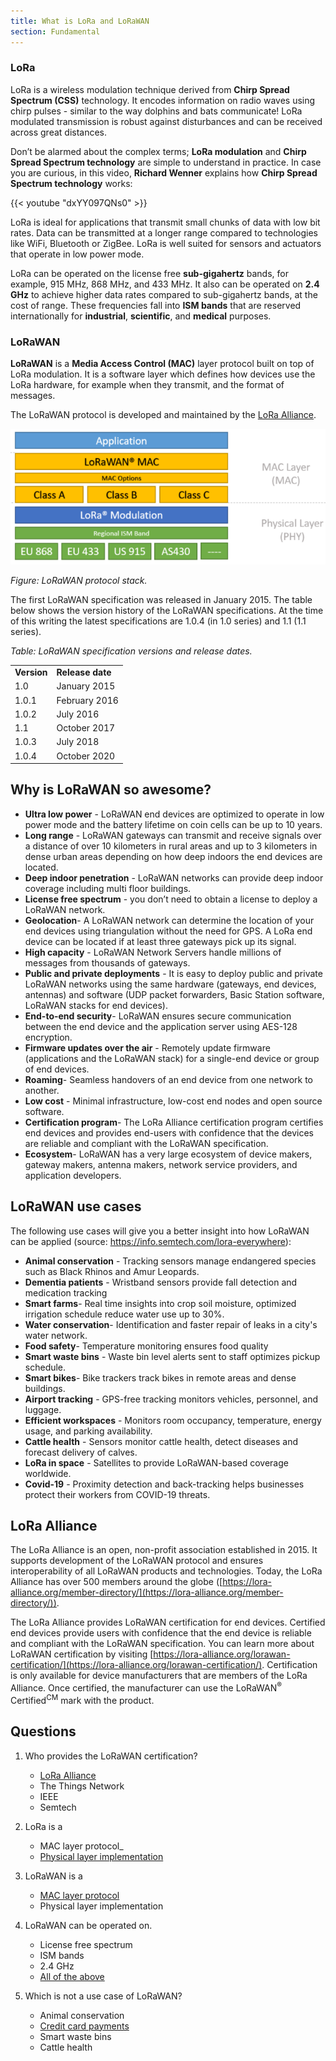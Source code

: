 ```yaml
---
title: What is LoRa and LoRaWAN
section: Fundamental
---
```


### LoRa

LoRa is a wireless modulation technique derived from **Chirp Spread Spectrum (CSS)** technology. It encodes information on radio waves using chirp pulses - similar to the way dolphins and bats communicate! LoRa modulated transmission is robust against disturbances and can be received across great distances.

Don’t be alarmed about the complex terms; **LoRa modulation** and **Chirp Spread Spectrum technology** are simple to understand in practice. In case you are curious, in this video, **Richard Wenner** explains how **Chirp Spread Spectrum technology** works: 

{{< youtube "dxYY097QNs0" >}}

LoRa is ideal for applications that transmit small chunks of data with low bit rates. Data can be transmitted at a longer range compared to technologies like WiFi, Bluetooth or ZigBee. LoRa is well suited for sensors and actuators that operate in low power mode.

LoRa can be operated on the license free **sub-gigahertz** bands, for example, 915 MHz, 868 MHz, and 433 MHz. It also can be operated on **2.4 GHz** to achieve higher data rates compared to sub-gigahertz bands, at the cost of range. These frequencies fall into **ISM bands** that are reserved internationally for **industrial**, **scientific**, and **medical** purposes.


### LoRaWAN

**LoRaWAN** is a **Media Access Control (MAC)** layer protocol built on top of LoRa modulation. It is a software layer which defines how devices use the LoRa hardware, for example when they transmit, and the format of messages.

The LoRaWAN protocol is developed and maintained by the [LoRa Alliance](https://lora-alliance.org/). 

![alt_text](../lorawan-protocol-stack.png "LoRaWAN protocol stack")


_Figure: LoRaWAN protocol stack._

The first LoRaWAN specification was released in January 2015. The table below shows the version history of the LoRaWAN specifications. At the time of this writing the latest specifications are 1.0.4 (in 1.0 series) and 1.1 (1.1 series).

_Table: LoRaWAN specification versions and release dates._


<table>
  <tr>
   <td><strong>Version</strong>
   </td>
   <td><strong>Release date</strong>
   </td>
  </tr>
  <tr>
   <td>1.0
   </td>
   <td>January 2015
   </td>
  </tr>
  <tr>
   <td>1.0.1
   </td>
   <td>February 2016
   </td>
  </tr>
  <tr>
   <td>1.0.2
   </td>
   <td>July 2016
   </td>
  </tr>
  <tr>
   <td>1.1
   </td>
   <td>October 2017
   </td>
  </tr>
  <tr>
   <td>1.0.3
   </td>
   <td>July 2018
   </td>
  </tr>
  <tr>
   <td>1.0.4
   </td>
   <td>October 2020
   </td>
  </tr>
</table>



## Why is LoRaWAN so awesome?



*   **Ultra low power** - LoRaWAN end devices are optimized to operate in low power mode and the battery lifetime on coin cells can be up to 10 years.
*   **Long range** - LoRaWAN gateways can transmit and receive signals over a distance of over 10 kilometers in rural areas and up to 3 kilometers in dense urban areas depending on how deep indoors the end devices are located.
*   **Deep indoor penetration** - LoRaWAN networks can provide deep indoor coverage including multi floor buildings.
*   **License free spectrum** - you don’t need to obtain a license to deploy a LoRaWAN network.
*   **Geolocation**- A LoRaWAN network can determine the location of your end devices using triangulation without the need for GPS. A LoRa end device can be located if at least three gateways pick up its signal.
*   **High capacity** - LoRaWAN Network Servers handle millions of messages from thousands of gateways. 
*   **Public and private deployments** - It is easy to deploy public and private LoRaWAN networks using the same hardware (gateways, end devices, antennas) and software (UDP packet forwarders, Basic Station software, LoRaWAN stacks for end devices).
*   **End-to-end security**- LoRaWAN ensures secure communication between the end device and the application server using AES-128 encryption.
*   **Firmware updates over the air** - Remotely update firmware (applications and the LoRaWAN stack) for a single-end device or group of end devices.
*   **Roaming**- Seamless handovers of an end device from one network to another.
*   **Low cost** - Minimal infrastructure, low-cost end nodes and open source software.
*   **Certification program**- The LoRa Alliance certification program certifies end devices and provides end-users with confidence that the devices are reliable and compliant with the LoRaWAN specification.
*   **Ecosystem**- LoRaWAN has a very large ecosystem of device makers, gateway makers, antenna makers, network service providers, and application developers.


## LoRaWAN use cases

The following use cases will give you a better insight into how LoRaWAN can be applied (source: https://info.semtech.com/lora-everywhere):



*   **Animal conservation** - Tracking sensors manage endangered species such as Black Rhinos and Amur Leopards.
*   **Dementia patients** - Wristband sensors provide fall detection and medication tracking 
*   **Smart farms**- Real time insights into crop soil moisture, optimized irrigation schedule reduce water use up to 30%.
*   **Water conservation**- Identification and faster repair of leaks in a city's water network.
*   **Food safety**- Temperature monitoring ensures food quality
*   **Smart waste bins** - Waste bin level alerts sent to staff optimizes pickup schedule.
*   **Smart bikes**- Bike trackers track bikes in remote areas and dense buildings.
*   **Airport tracking** - GPS-free tracking monitors vehicles, personnel, and luggage.
*   **Efficient workspaces** - Monitors room occupancy, temperature, energy usage, and parking availability.
*   **Cattle health** - Sensors monitor cattle health, detect diseases and forecast delivery of calves.
*   **LoRa in space** - Satellites to provide LoRaWAN-based coverage worldwide.
*   **Covid-19** - Proximity detection and back-tracking helps businesses protect their workers from COVID-19 threats.


## LoRa Alliance

The LoRa Alliance is an open, non-profit association established in 2015. It supports development of the LoRaWAN protocol and ensures interoperability of all LoRaWAN products and technologies. Today, the LoRa Alliance has over 500 members around the globe ([https://lora-alliance.org/member-directory/](https://lora-alliance.org/member-directory/)).

The LoRa Alliance provides LoRaWAN certification for end devices. Certified end devices provide users with confidence that the end device is reliable and compliant with the LoRaWAN specification. You can learn more about LoRaWAN certification by visiting [https://lora-alliance.org/lorawan-certification/](https://lora-alliance.org/lorawan-certification/). Certification is only available for device manufacturers that are members of the LoRa Alliance. Once certified, the manufacturer can use the LoRaWAN<sup>®</sup> Certified<sup>CM</sup> mark with the product.

## Questions

1. Who provides the LoRaWAN certification?
   - <span style="text-decoration:underline;">LoRa Alliance</span>
   - The Things Network
   - IEEE
   - Semtech
   

2. LoRa is a
   - MAC layer protocol_
   - <span style="text-decoration:underline;">Physical layer implementation</span>
   
   
3. LoRaWAN is a
   - <span style="text-decoration:underline;">MAC layer protocol</span>
   - Physical layer implementation
   
   
4. LoRaWAN can be operated on.
   - License free spectrum
   - ISM bands
   - 2.4 GHz
   - <span style="text-decoration:underline;">All of the above</span>
   
   
5. Which is not a use case of LoRaWAN?
   - Animal conservation
   - <span style="text-decoration:underline;">Credit card payments</span>
   - Smart waste bins
   - Cattle health
   
